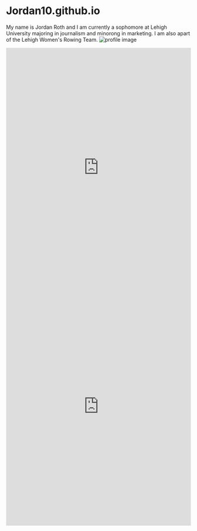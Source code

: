 # Jordan10.github.io
My name is Jordan Roth and I am currently a sophomore at Lehigh University majoring in journalism and minorong in marketing. I am also apart of the Lehigh Women's Rowing Team.
![profile image](https://github.com/jordanr10/Jordanr10.github.io/blob/main/1728052792993.jpeg?raw=true)
<iframe src='https://cdn.knightlab.com/libs/timeline3/latest/embed/index.html?source=1H1UC8IDZYiXcJ-2K8IE9OHD2iAZ51_b6ufpA8NpzcZk&font=Default&lang=en&initial_zoom=2&height=650' width='100%' height='650' webkitallowfullscreen mozallowfullscreen allowfullscreen frameborder='0'></iframe>
<iframe src='https://cdn.knightlab.com/libs/timeline3/latest/embed/index.html?source=1ChRI5CqdoATXWXGuS5fp0dPihhe4EAQujs2N84T_UR0&font=Default&lang=en&initial_zoom=2&height=650' width='100%' height='650' webkitallowfullscreen mozallowfullscreen allowfullscreen frameborder='0'></iframe>
